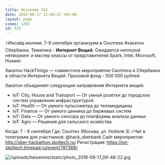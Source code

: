 ```yaml
---
title: Heisenme 533
date: 2018-08-17 12:48:22 +03:00
layout: page
views: 1265
id: 533
---
```


⚡Инсайд молния. 7-9 сентября организуем в Сколтехе #хакатон Сбербанка. Тематика - **Интернет Вещей**. Ожидается неплохой нетворкинг и мастер классы от представителей Spark, Intel, Microsoft, Huawei.

Хакатон HackThings —  совместное мероприятие Сколтеха и Сбербанка в области Интернета Вещей. Призовой фонд - 500 000 рублей. 

Хакатон объединяет следующие направления Интернета вещей:
* IoT: City, House and Transport — От умной розетки до городских систем управления инфраструктурой
* IoT: Health — От умного пульсометра до телемедицины 
* IoT: Finance — От умного ценника до биржевых систем 
* IoT: Data — От умного сенсора до платформы анализа данных 
* IoT: Agro — Решения для сельского хозяйства 

Когда: 7 - 9 сентября
Где: Сколтех  (Москва, ул. Нобеля 3)
🔥Чат в телеграмм для участников: @hack_sberbank
Сайт мероприятия: http://sber-hackathon.skoltech.ru/
Регистрация: https://iot-skoltech.timepad.ru/event/787368/



![/uploads/heisenme/static/photo_2018-08-17_09-48-22.jpg](/uploads/heisenme/static/photo_2018-08-17_09-48-22.jpg)
